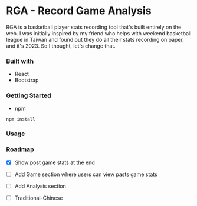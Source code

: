 # RGA - Record Game Analysis

RGA is a basketball player stats recording tool that's built entirely on the web. I was initially inspired by my friend who helps with weekend basketball league in Taiwan and found out they do all their stats recording on paper, and it's 2023. So I thought, let's change that.

### Built with
- React
- Bootstrap

### Getting Started

- npm
```
npm install
```
### Usage

### Roadmap
- [x] Show post game stats at the end
- [ ] Add Game section where users can view pasts game stats
- [ ] Add Analysis section
- [ ] Traditional-Chinese

